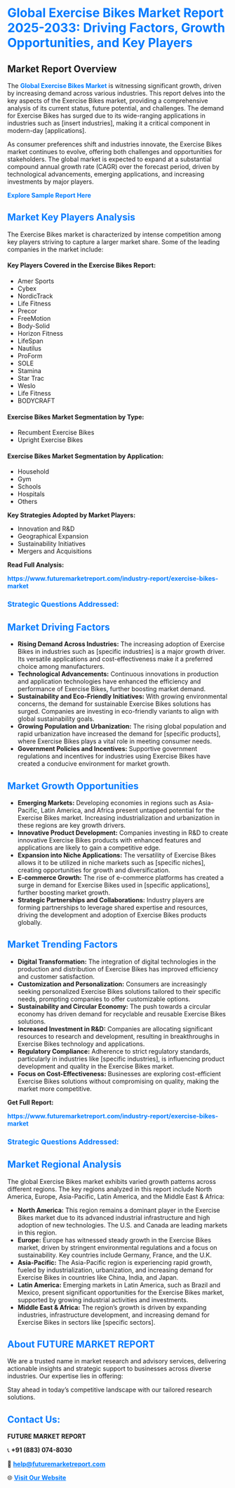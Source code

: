 <h1 style="color: #007BFF;">Global Exercise Bikes Market Report 2025-2033: Driving Factors, Growth Opportunities, and Key Players</h1>

<section id="overview">
<h2>Market Report Overview</h2>
<p>The <a href="https://www.futuremarketreport.com/industry-report/exercise-bikes-market" style="color: #007BFF; text-decoration: none;"><strong>Global Exercise Bikes Market</strong></a> is witnessing significant growth, driven by increasing demand across various industries. This report delves into the key aspects of the Exercise Bikes market, providing a comprehensive analysis of its current status, future potential, and challenges. The demand for Exercise Bikes has surged due to its wide-ranging applications in industries such as [insert industries], making it a critical component in modern-day [applications].</p>
<p>As consumer preferences shift and industries innovate, the Exercise Bikes market continues to evolve, offering both challenges and opportunities for stakeholders. The global market is expected to expand at a substantial compound annual growth rate (CAGR) over the forecast period, driven by technological advancements, emerging applications, and increasing investments by major players.</p>
</section>

<section id="overview">
<p><a href="https://www.futuremarketreport.com/request-sample/reportId=51347" style="color: #007BFF; text-decoration: none;"><strong>Explore Sample Report Here</strong></a></p>
</section>

<section id="key-players">
<h2 style="color: #007BFF;">Market Key Players Analysis</h2>
<p>The Exercise Bikes market is characterized by intense competition among key players striving to capture a larger market share. Some of the leading companies in the market include:</p>
<h4>Key Players Covered in the Exercise Bikes Report:</h4>
<ul><li>Amer Sports</li><li>Cybex</li><li>NordicTrack</li><li>Life Fitness</li><li>Precor</li><li>FreeMotion</li><li>Body-Solid</li><li>Horizon Fitness</li><li>LifeSpan</li><li>Nautilus</li><li>ProForm</li><li>SOLE</li><li>Stamina</li><li>Star Trac</li><li>Weslo</li><li>Life Fitness</li><li>BODYCRAFT</li></ul>
<h4>Exercise Bikes Market Segmentation by Type:</h4>
<ul><li>Recumbent Exercise Bikes</li><li>Upright Exercise Bikes</li></ul>

<h4>Exercise Bikes Market Segmentation by Application:</h4>
<ul><li>Household</li><li>Gym</li><li>Schools</li><li>Hospitals</li><li>Others</li></ul>
<p><strong>Key Strategies Adopted by Market Players:</strong></p>
<ul>
<li>Innovation and R&D</li>
<li>Geographical Expansion</li>
<li>Sustainability Initiatives</li>
<li>Mergers and Acquisitions</li>
</ul>
</section>

<section>
<p><strong>Read Full Analysis: </strong></p><a href="https://www.futuremarketreport.com/industry-report/exercise-bikes-market" style="color: #007BFF; text-decoration: none;"><strong>https://www.futuremarketreport.com/industry-report/exercise-bikes-market</strong></a>
<h3 style="color: #007BFF;">Strategic Questions Addressed:</h3>
</section>

<section id="driving-factors">
<h2 style="color: #007BFF;">Market Driving Factors</h2>
<ul>
<li><strong>Rising Demand Across Industries:</strong> The increasing adoption of Exercise Bikes in industries such as [specific industries] is a major growth driver. Its versatile applications and cost-effectiveness make it a preferred choice among manufacturers.</li>
<li><strong>Technological Advancements:</strong> Continuous innovations in production and application technologies have enhanced the efficiency and performance of Exercise Bikes, further boosting market demand.</li>
<li><strong>Sustainability and Eco-Friendly Initiatives:</strong> With growing environmental concerns, the demand for sustainable Exercise Bikes solutions has surged. Companies are investing in eco-friendly variants to align with global sustainability goals.</li>
<li><strong>Growing Population and Urbanization:</strong> The rising global population and rapid urbanization have increased the demand for [specific products], where Exercise Bikes plays a vital role in meeting consumer needs.</li>
<li><strong>Government Policies and Incentives:</strong> Supportive government regulations and incentives for industries using Exercise Bikes have created a conducive environment for market growth.</li>
</ul>
</section>

<section id="growth-opportunities">
<h2 style="color: #007BFF;">Market Growth Opportunities</h2>
<ul>
<li><strong>Emerging Markets:</strong> Developing economies in regions such as Asia-Pacific, Latin America, and Africa present untapped potential for the Exercise Bikes market. Increasing industrialization and urbanization in these regions are key growth drivers.</li>
<li><strong>Innovative Product Development:</strong> Companies investing in R&D to create innovative Exercise Bikes products with enhanced features and applications are likely to gain a competitive edge.</li>
<li><strong>Expansion into Niche Applications:</strong> The versatility of Exercise Bikes allows it to be utilized in niche markets such as [specific niches], creating opportunities for growth and diversification.</li>
<li><strong>E-commerce Growth:</strong> The rise of e-commerce platforms has created a surge in demand for Exercise Bikes used in [specific applications], further boosting market growth.</li>
<li><strong>Strategic Partnerships and Collaborations:</strong> Industry players are forming partnerships to leverage shared expertise and resources, driving the development and adoption of Exercise Bikes products globally.</li>
</ul>
</section>

<section id="trending-factors">
<h2 style="color: #007BFF;">Market Trending Factors</h2>
<ul>
<li><strong>Digital Transformation:</strong> The integration of digital technologies in the production and distribution of Exercise Bikes has improved efficiency and customer satisfaction.</li>
<li><strong>Customization and Personalization:</strong> Consumers are increasingly seeking personalized Exercise Bikes solutions tailored to their specific needs, prompting companies to offer customizable options.</li>
<li><strong>Sustainability and Circular Economy:</strong> The push towards a circular economy has driven demand for recyclable and reusable Exercise Bikes solutions.</li>
<li><strong>Increased Investment in R&D:</strong> Companies are allocating significant resources to research and development, resulting in breakthroughs in Exercise Bikes technology and applications.</li>
<li><strong>Regulatory Compliance:</strong> Adherence to strict regulatory standards, particularly in industries like [specific industries], is influencing product development and quality in the Exercise Bikes market.</li>
<li><strong>Focus on Cost-Effectiveness:</strong> Businesses are exploring cost-efficient Exercise Bikes solutions without compromising on quality, making the market more competitive.</li>
</ul>
</section>

<section>
<p><strong>Get Full Report: </strong></p><a href="https://www.futuremarketreport.com/industry-report/exercise-bikes-market" style="color: #007BFF; text-decoration: none;"><strong>https://www.futuremarketreport.com/industry-report/exercise-bikes-market</strong></a>
<h3 style="color: #007BFF;">Strategic Questions Addressed:</h3>
</section>


<section id="regional-analysis">
<h2 style="color: #007BFF;">Market Regional Analysis</h2>
<p>The global Exercise Bikes market exhibits varied growth patterns across different regions. The key regions analyzed in this report include North America, Europe, Asia-Pacific, Latin America, and the Middle East & Africa:</p>
<ul>
<li><strong>North America:</strong> This region remains a dominant player in the Exercise Bikes market due to its advanced industrial infrastructure and high adoption of new technologies. The U.S. and Canada are leading markets in this region.</li>
<li><strong>Europe:</strong> Europe has witnessed steady growth in the Exercise Bikes market, driven by stringent environmental regulations and a focus on sustainability. Key countries include Germany, France, and the U.K.</li>
<li><strong>Asia-Pacific:</strong> The Asia-Pacific region is experiencing rapid growth, fueled by industrialization, urbanization, and increasing demand for Exercise Bikes in countries like China, India, and Japan.</li>
<li><strong>Latin America:</strong> Emerging markets in Latin America, such as Brazil and Mexico, present significant opportunities for the Exercise Bikes market, supported by growing industrial activities and investments.</li>
<li><strong>Middle East & Africa:</strong> The region’s growth is driven by expanding industries, infrastructure development, and increasing demand for Exercise Bikes in sectors like [specific sectors].</li>
</ul>
</section>

<footer>
<h2 style="color: #007BFF;">About FUTURE MARKET REPORT</h2>
<p>We are a trusted name in market research and advisory services, delivering actionable insights and strategic support to businesses across diverse industries. Our expertise lies in offering:</p>

<p>Stay ahead in today’s competitive landscape with our tailored research solutions.</p>

<h2 style="color: #007BFF;">Contact Us:</h2>
<p><strong>FUTURE MARKET REPORT</strong></p>
<p>📞 <strong>+91 (883) 074-8030</strong></p>
<p>📧 <strong><a href="mailto:help@futuremarketreport.com" style="color: #007BFF;">help@futuremarketreport.com</a></strong></p>
<p>🌐 <strong><a href="https://www.futuremarketreport.com/" style="color: #007BFF;">Visit Our Website</a></strong></p>
</footer>